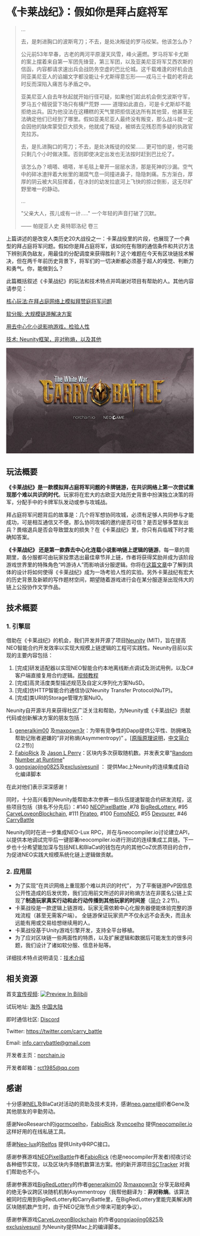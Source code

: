 # 《卡莱战纪》：假如你是拜占庭将军

 

>   ...
>
>   去，是刺进胸口的波斯弯刀；不去，是处决叛徒的罗马绞架。他该怎么办？
>
>   公元前53年早春，古老的两河平原漫天风雪，峰火遍燃。罗马将军卡尤斯的案上摆着来自第一军团先锋营，第三军团，以及亚美尼亚将军艾西农斯的信函，内容都请求速出兵会战防务空虚的巴比伦城。这千载难逢的好机会连同亚美尼亚人的谄媚文字都没能让卡尤斯得意忘形——戎马三十载的老将此时反而深陷入痛苦与矛盾之中。
>
>   亚美尼亚人自去年秋起就开始行径可疑，如果他们趁此机会倒戈波斯守军，罗马五个精锐营下场只有横尸荒野 —— 道理如此直白，可是卡尤斯却不能拒绝出兵。因为他没法在这糟糕的天气里把拒信送达所有其他营，他甚至无法确定他们已经到了哪里。假如亚美尼亚人最终没有叛变，那么战斗就一定会因他的缺席蒙受巨大损失，他就成了叛徒，被绑去见残忍而多疑的执政官克拉苏。
>
>   去，是扎进胸口的弯刀；不去，是处决叛徒的绞架…… 更可怕的是，他可能只剩几个小时做决策。否则即使决定出发也无法按时赶到巴比伦了。
>
>   该怎么办？嘀嗒、嘀嗒，羊毛毯上晕开一层层水渍，那是死神的沙漏。空气中的碎冰渣拌着大帐里的潮腐气息一同撞进鼻子，隐隐刺痛。东方渐白，厚厚的阴云被大风狂撵着，在冰封的幼发拉底河上飞快的掠过倒影，这无尽旷野里唯一的静动。
>
>   ...
>
>   "父亲大人，孩儿或有一计....." 一个年轻的声音打破了沉默。
>
>
>
>   —— 帕提亚人史 奥特耶洛纪 卷三







上篇讲述的是改变人类历史20大战役之一：卡莱战役里的片段，也展现了一个典型的拜占庭将军问题。假如你是拜占庭将军，该如何在有限的通信条件和共识方法下辨别真伪敌友，用最佳的分配调度来获得胜利？这个难题在今天有区块链技术解决，但在两千年前历史背景下，将军们的一切决断都必须基于超人的嗅觉、判断力和勇气。你，能做到么？



此篇概括叙述《卡莱战纪》的玩法和技术特点并鸣谢对项目有帮助的人。其他内容请参见：

[核心玩法:在拜占庭网络上模拟拜赞庭将军问题](https://github.com/norchain/NEOCarryBattle/blob/master/%E5%8D%A1%E8%8E%B1%E6%88%98%E7%BA%AA-%E8%AE%BE%E8%AE%A1.md)

[软分服: 大规模链游解决方案](https://github.com/norchain/NEOCarryBattle/blob/master/%E5%8D%A1%E8%8E%B1%E6%88%98%E7%BA%AA-%E5%88%86%E6%9C%8D.md)

[用去中心化小说影响游戏，检验人性](https://github.com/norchain/NEOCarryBattle/blob/master/%E5%8D%A1%E8%8E%B1%E6%88%98%E7%BA%AA-%E5%B0%8F%E8%AF%B4.md)

[技术: Neunity框架，非对称熵，以及其他](https://github.com/norchain/NEOCarryBattle/blob/master/%E5%8D%A1%E8%8E%B1%E6%88%98%E7%BA%AA-%E6%8A%80%E6%9C%AF.md)





![Logo](pics/Logo.jpg)

##  玩法概要

**《卡莱战纪》是一款模拟拜占庭将军问题的卡牌链游，在共识网络上第一次尝试重现那个难以共识的时代**。玩家将在宏大的古欧亚大陆历史背景中扮演独立决策的将军，分配手中的卡牌军队发动或参与攻城战。

拜占庭将军问题背后的故事是：几个将军想协同攻城，必须有足够人共同参与才能成功，可是相互通信又不便。那么协同攻城的邀约是否可信？是否足够多盟友出兵？畏缩退兵是否会导致盟友的损失？在《卡莱战纪》里，你只有兵临城下时才能确知答案。

**《卡莱战纪》 还是第一款靠去中心化连载小说影响链上逻辑的链游**。每一章的周期里，各分服都可由玩家投票选出最佳章节并上链，作者将获得奖励并成为该阶段游戏世界里的特殊角色“吟游诗人”而影响该分服逻辑。你将在[这篇文章](https://github.com/norchain/NEOCarryBattle/blob/master/%E5%8D%A1%E8%8E%B1%E6%88%98%E7%BA%AA-%E5%B0%8F%E8%AF%B4.md)中了解到具体的设计将如何使得《卡莱战纪》成为一场考验人性的实验。另外卡莱战纪有宏大的历史背景及新颖的写作题材空间，期望随着游戏进行会在某分服逐渐出现伟大的链上公投协作文学作品。



## 技术概要

### 1. 引擎层

借助在《卡莱战纪》的机会，我们开发并开源了项目[Neunity](https://github.com/norchain/Neunity) (MIT)，旨在提高NEO智能合约开发效率以实现大规模上链逻辑的工程可实践性。Neunity目前以实现的主要内容包括：

1. [完成]研发适配器以实现NEO智能合约本地离线断点调试及测试用例，以及C#客户端直接复用合约逻辑。[视频教程](https://youtu.be/vTkNzx403p8)
2. [完成]高灵活度类型描述规范及自定义序列化方案NuSD。
3. [完成]仿HTTP智能合约通信协议Neunity Transfer Protocol(NuTP)。
4. [完成]类URI的Storage管理方案NuIO。

Neunity自开源半月来获得社区广泛关注和帮助，为Neunity或《卡莱战纪》贡献代码或创新解决方案的朋友包括：

1. [generalkim00](https://github.com/generalkim00) 及[maxpown3r](https://github.com/maxpown3r)：为带有竞争性的Dapp提供公平性、防拥堵及帮助记账者避嫌的“非对称熵(Asymmentropy)” 。[[原版原理说明](https://github.com/generalkim00/neogame)，[中文简介](https://github.com/norchain/NEOCarryBattle/blob/master/%E5%8D%A1%E8%8E%B1%E6%88%98%E7%BA%AA-%E6%8A%80%E6%9C%AF.md) (2.2节)]
2. [FabioRick](https://github.com/FabioRick) 及 [Jason L Perry](https://medium.com/@ambethia)：区块内多次获取随机数。并发表文章"[Random Number at Runtime](https://medium.com/@fabiohcardoso/random-number-at-runtime-neo-smartcontract-60c4e6cb0bb1)"
3. [gongxiaojing0825](https://github.com/gongxiaojing0825)及[exclusivesunil](https://github.com/exclusivesunil) ： 提供Mac上Neunity的连续集成自动化编译脚本

在此对他们表示深深感谢！

同时，十分高兴看到Neunity能帮助本次参赛一些队伍提速智能合约研发流程，这些项目包括（排名不分先后）：\#140 [NEOPixelBattle](https://github.com/NEOGaming/NEOGames/tree/master/NEOPixelBattle) ,\#78 [BigRedLottery](https://github.com/generalkim00/neogame), \#95 [CarveLoveonBlockchain](https://github.com/exclusivesunil/howmuchyaknowabotme), \#111 [Pirateo](https://github.com/leonhano/SeaExplorer), \#100 [FomoNEO](https://github.com/qw1985/FomoNEO), \#55 [Devourer](https://github.com/norchain/NEOGameDevourer), \#46 [CarryBattle](https://github.com/norchain/NEOCarryBattle) 

Neunity同时在进一步集成NEO-Lux RPC，并在与neocompiler.io讨论建立API，以提供本地调试完毕后一键部署neocompiler.io进行测试的连续集成工具链。下一步也十分希望能加深与包括NEL和BlaCat的钱包在内的其他CoZ优质项目的合作，为促进NEO实践大规模系统化链上逻辑做贡献。



### 2. 应用层

* 为了实现“在共识网络上重现那个难以共识的时代”， 为了平衡链游PvP因信息公开性造成的后发优势，我们应用前文所述的非对称熵方法在非匿名公链上实现了**制造玩家真实行动和此行动传播到其他玩家的时间差**（[简介](https://github.com/norchain/NEOCarryBattle/blob/master/%E5%8D%A1%E8%8E%B1%E6%88%98%E7%BA%AA-%E6%8A%80%E6%9C%AF.md) 2.2节)。
* 卡莱战役是一款逻辑上链游戏，玩家无需依赖中心化服务器便能体验完整的游戏流程（甚至无需客户端）。  全链游保证玩家资产不仅永远不会丢失，而且永远能有用或交易给想继续用的人。
* 卡莱战役基于Unity游戏引擎开发，支持全平台移植。
* 为了应对区块链一些两面性的特质，以及扩展逻辑和数据后可能发生的很多问题，我们设计了诸如软分服、信息补贴等。

详细技术特点说明请见：[技术介绍](https://github.com/norchain/NEOCarryBattle/blob/master/%E5%8D%A1%E8%8E%B1%E6%88%98%E7%BA%AA-%E6%8A%80%E6%9C%AF.md)

## 相关资源

首支[宣传视频](https://www.bilibili.com/video/av29822452/):
[![Preview In Bilibili](http://www.imageurl.ir/images/94223527848154454953.png)](https://www.bilibili.com/video/av29822452/)

试玩地址: [海外](http://www.norchain.io/neounity)  [中国大陆](http://119.23.254.156/neounity/)

即时通信社区: [Discord](<https://discord.gg/pKQyyrP> )

Twitter: https://twitter.com/carry_battle

Email: info.carrybattle@gmail.com

开发者主页：[norchain.io](norchain.io)

开发者邮箱：rct1985@qq.com



## 感谢

十分感谢[NEL](https://github.com/NewEconoLab)及BlaCat对活动的资助及技术支持，感谢[neo.game](neo.game)组织者Gene及其他朋友的辛勤劳动。

感谢NeoResearch的[igormcoelho](https://github.com/igormcoelho)，[FabioRick](https://github.com/FabioRick) 及[vncoelho](https://github.com/vncoelho) 提供[neocompiler.io](https://neocompiler.io/) 这样好用的在线私链工具。

感谢[Neo-lux](https://github.com/CityOfZion/neo-lux)的[Relfos](https://github.com/Relfos) 提供Unity中RPC接口。

感谢参赛游戏[NEOPixelBattle](https://github.com/NEOGaming/NEOGames/tree/master/NEOPixelBattle)作者[FabioRick](https://github.com/FabioRick) (也是neocompiler开发者)彻夜讨论各种细节实现，以及区块内多随机数算法方案。他的新开源项目[SCTracker](https://github.com/FabioRick/SCTracker) 对我们帮助也不小。

感谢参赛游戏[BigRedLottery](https://github.com/generalkim00/neogame)的作者[generalkim00](https://github.com/generalkim00) 及[maxpown3r](https://github.com/maxpown3r) 分享无敌经典的绝无争议跨区块随机机制Asymmentropy（我帮他翻译为：**非对称熵**。该算法被同时应用到BigRedLottery和CarryBattle里，在BigRedLottery里能完美解决跨区块随机数产生时，由于NEO记账节点少带来可能的争议）。

感谢参赛游戏[CarveLoveonBlockchain](https://github.com/exclusivesunil/howmuchyaknowabotme) 的作者[gongxiaojing0825](https://github.com/gongxiaojing0825)及[exclusivesunil](https://github.com/exclusivesunil) 为Neunity提供Mac上的编译脚本。
